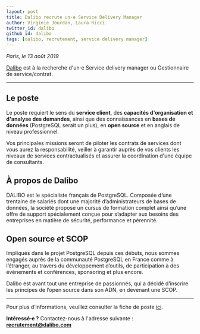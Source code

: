 ```yaml
---
layout: post
title: Dalibo recrute un⋅e Service Delivery Manager
author: Virginie Jourdan, Laura Ricci
twitter_id: dalibo
github_id: dalibo
tags: [dalibo, recrutement, service delivery manager]
---
```


*Paris, le 13 août 2019*

[Dalibo](https://www.dalibo.com) est à la recherche d'un⋅e Service delivery manager ou Gestionnaire de service/contrat.

<!--MORE-->

-----

## Le poste

Le poste requiert le sens du **service client**, des **capacités d'organisation et d'analyse des demandes**, ainsi que des connaissances en **bases de données** (PostgreSQL serait un plus), en **open source** et en anglais de niveau professionnel.

Vos principales missions seront de piloter les contrats de services dont vous aurez la responsabilité, veiller à garantir auprès de vos clients les niveaux de services contractualisés et assurer la coordination d'une équipe de consultants. 

 
## À propos de Dalibo

DALIBO est le spécialiste français de PostgreSQL. Composée d’une trentaine de salariés dont une majorité d’administrateurs
de bases de données, la société propose un cursus de formation complet ainsi qu’une offre de support spécialement conçue 
pour s’adapter aux besoins des entreprises en matière de sécurité, performance et pérennité.

   
## Open source et SCOP

Impliqués dans le projet PostgreSQL depuis ces débuts, nous sommes engagés auprès de la communauté PostgreSQL en France
comme à l’étranger, au travers du développement d’outils, de participation à des événements et conférences, sponsoring et
plus encore.


Dalibo est avant tout une entreprise de passionnés, qui a décidé d’inscrire les principes de l’open source dans son ADN,
en devenant une SCOP.
 
 ---
 
Pour plus d’informations, veuillez consulter la fiche de poste [ici](https://www.dalibo.com/jobs).

**Intéressé⋅e ?** 
Contactez-nous à l'adresse suivante : **recrutement@dalibo.com**
